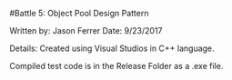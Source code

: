 #Battle 5: Object Pool Design Pattern

Written by: Jason Ferrer
Date: 9/23/2017

Details: Created using Visual Studios in C++ language.

Compiled test code is in the Release Folder as a .exe file.

